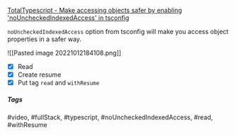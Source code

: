 [TotalTypescript - Make accessing objects safer by enabling 'noUncheckedIndexedAccess' in tsconfig](https://www.totaltypescript.com/tips/make-accessing-objects-safer-by-enabling-nouncheckedindexedaccess-in-tsconfig)

`noUncheckedIndexedAccess` option from tsconfig will make you access object properties in a safer way.

![[Pasted image 20221012184108.png]]

- [x] Read
- [x] Create resume
- [x] Put tag `read` and `withResume`

##### Tags
#video, #fullStack, #typescript, #noUncheckedIndexedAccess, #read, #withResume 

